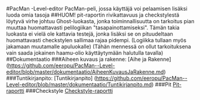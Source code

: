 #PacMan -Level-editor
PacMan-peli, jossa käyttäjä voi pelaamisen lisäksi luoda omia tasoja
##HUOM!
pit-raportin rivikattavuus ja checkstylestä löytyvä virhe johtuu Ghost-luokasta, jonka toiminnallisuutta on tarkoitus pian muuttaa huomattavasti pelilogiikan "tasapainottamiseksi". Tämän takia luokasta ei vielä ole kattavia testejä, jonka lisäksi se on pituudeltaan huomattavasti checkstylen sallimaa rajaa pidempi. (Logiikka tullaan myös jakamaan muutamalle apuluokalle) (Tähän mennessä on ollut tarkoituksena vain saada jokainen haamu-olio käyttäytymään halutulla tavalla)
##Dokumentaatio
###Aiheen kuvaus ja rakenne:
[Aihe ja Rakenne] (https://github.com/eeropu/PacMan--Level-editor/blob/master/dokumentaatio/AiheenKuvausJaRakenne.md)
###Tuntikirjanpito:
[Tuntikirjanpito] (https://github.com/eeropu/PacMan--Level-editor/blob/master/dokumentaatio/Tuntikirjanpito.md)
###Pit
[Pit-raportti](https://htmlpreview.github.io/?https://github.com/eeropu/PacMan--Level-editor/blob/master/dokumentaatio/pit/index.html)
###Checkstyle
[Checkstyle-raportti](https://htmlpreview.github.io/?https://github.com/eeropu/PacMan--Level-editor/blob/master/dokumentaatio/checkstyle/checkstyle.html)
